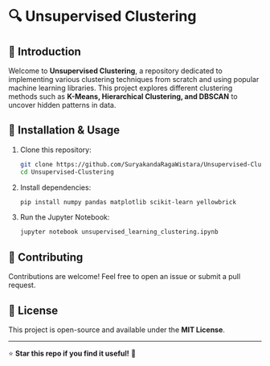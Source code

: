 # 🔍 Unsupervised Clustering

## 🚀 Introduction
Welcome to **Unsupervised Clustering**, a repository dedicated to implementing various clustering techniques from scratch and using popular machine learning libraries. This project explores different clustering methods such as **K-Means, Hierarchical Clustering, and DBSCAN** to uncover hidden patterns in data.

## 📌 Installation & Usage
1. Clone this repository:
   ```bash
   git clone https://github.com/SuryakandaRagaWistara/Unsupervised-Clustering.git
   cd Unsupervised-Clustering
   ```
2. Install dependencies:
   ```bash
   pip install numpy pandas matplotlib scikit-learn yellowbrick
   ```
3. Run the Jupyter Notebook:
   ```bash
   jupyter notebook unsupervised_learning_clustering.ipynb
   ```

## 🌟 Contributing
Contributions are welcome! Feel free to open an issue or submit a pull request.

## 📜 License
This project is open-source and available under the **MIT License**.

---
⭐ **Star this repo if you find it useful!** 🚀

